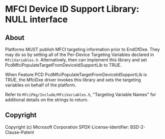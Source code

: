 # MFCI Device ID Support Library: NULL interface

## About

Platforms MUST publish MFCI targeting information prior to EndOfDxe. They may do so by setting all of the Per-Device
Targeting Variables declared in `MfciVariables.h`.  Alternatively, then can implement this library and set
PcdMfciPopulateTargetFromDeviceIdSupportLib to TRUE.

When Feature PCD PcdMfciPopulateTargetFromDeviceIdSupportLib is TRUE, the MfciDxe driver invokes this library and
sets the targeting variables on behalf of the platform.

Refer to `MfciPkg/Include/MfciVariables.h`, "Targeting Variable Names" for additional details on the strings to return.

## Copyright

Copyright (c) Microsoft Corporation
SPDX-License-Identifier: BSD-2-Clause-Patent
